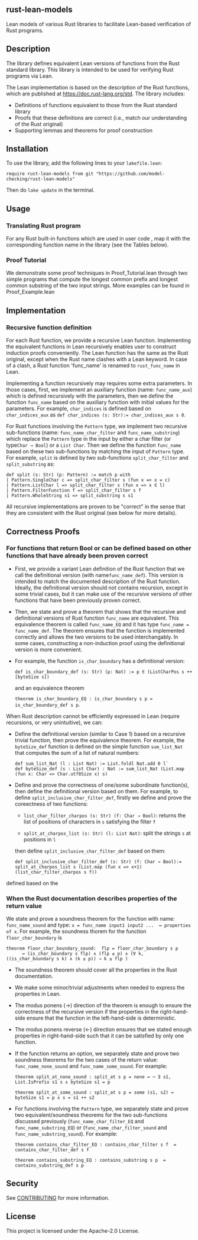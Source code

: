 <!---
-- Copyright Kani Contributors
-- SPDX-License-Identifier: Apache-2.0 OR MIT
---> 

## rust-lean-models

Lean models of various Rust libraries to facilitate Lean-based verification of Rust programs.


## Description
The library defines equivalent Lean versions of functions from the Rust standard library.
This library is intended to be used for verifying Rust programs via Lean.

The Lean implementation is based on the description of the Rust functions, which are published at https://doc.rust-lang.org/std.
The library includes:
- Definitions of functions equivalent to those from the Rust standard library
- Proofs that these definitions are correct (i.e., match our understanding of the Rust original)
- Supporting lemmas and theorems for proof construction

## Installation

To use the library, add the following lines to your `lakefile.lean`:

` require rust-lean-models from git "https://github.com/model-checking/rust-lean-models" `

Then do `lake update` in the terminal.

## Usage
### Translating Rust program 

For any Rust built-in functions which are used in user code , map it with 
the corresponding function name in the library (see the Tables below).

### Proof Tutorial
We demonstrate some proof techniques in Proof_Tutorial.lean through two simple programs that compute
the longest common prefix and longest common substring of the two input strings. 
More examples can be found in Proof_Example.lean

## Implementation


### Recursive function definition
For each Rust function, we provide a recursive Lean function. Implementing 
the equivalent functions in Lean recursively enables user to construct 
induction proofs conveniently. The Lean function has the same as the Rust original, 
except when the Rust name  clashes with a Lean keyword. In case of a clash, a Rust function 'func_name' 
is renamed to `rust_func_name` in Lean.

Implementing a function recursively may requires some extra parameters.
In those cases, first, we implement an auxiliary function (name: `func_name_aux`) which is defined 
recursively with the parameters, then we define the function `func_name` based on the auxiliary function 
with initial values for the parameters. 
For example, `char_indices` is defined based on `char_indices_aux` as 
`def char_indices (s: Str):= char_indices_aux s 0`.

For Rust functions involving the `Pattern` type, we implement two recursive sub-functions 
(name: `func_name_char_filter` and  `func_name_substring`) which replace the `Pattern` type 
in the input by either a char filter (or type`Char → Bool`) or a `List Char`. Then we define 
the function `func_name` based on these two sub-functions by matching the input of `Pattern` type.
For example, `split` is defined by two sub-functions `split_char_filter` and `split_substring` as: 

```
def split (s: Str) (p: Pattern) := match p with
| Pattern.SingleChar c => split_char_filter s (fun x => x = c)
| Pattern.ListChar l => split_char_filter s (fun x => x ∈ l)
| Pattern.FilterFunction f => split_char_filter s f
| Pattern.WholeString s1 => split_substring s s1
```
All recursive implementations are proven to be "correct" in the sense that they are consistent with
the Rust original (see below for more details).

## Correctness Proofs

### For functions that return Bool or can be defined based on other functions that have already been proven correct
   
- First, we provide a variant Lean definition of the Rust function that we call the definitional 
version (with name`func_name_def`).  This version is intended to match the documented description 
of the Rust function. Ideally, the definitional version should not contains recursion, except in some trivial cases, 
but it can make use of the recursive versions of other functions that have been previously proven correct.

- Then, we state and prove a theorem that shows that the recursive and definitional versions of Rust 
function `func_name` are equivalent. This equivalence theorem is called `func_name_EQ` and 
it has type `func_name = func_name_def`.
The theorem ensures that the function is implemented correctly 
and allows the two versions to be used interchangably. 
In some cases, constructing a non-induction proof using the definitional version is more convenient.

- For example, the function `is_char_boundary` has a definitional version: 

    `def is_char_boundary_def (s: Str) (p: Nat) := p ∈ (ListCharPos s ++ [byteSize s])`

    and an equivalence theorem 

    `theorem is_char_boundary_EQ : is_char_boundary s p =  is_char_boundary_def s p`.

When Rust description cannot be efficiently expressed in Lean (require recursions, or very unintuitive),
we can:
- Define the definitional version (similar to Case 1) based on a recursive trivial function, then prove the equivalence theorem.
For example, the `byteSize_def` function is defined on the simple function `sum_list_Nat`
that computes the sum of a list of natural numbers:
    
    ```
    def sum_list_Nat (l : List Nat) := List.foldl Nat.add 0 l`
    def byteSize_def (s : List Char) : Nat := sum_list_Nat (List.map (fun x: Char => Char.utf8Size x) s)
    ```

- Define and prove the correctness of one/some subordinate function(s), 
then define the definitional version based on them. 
    For example, to define `split_inclusive_char_filter_def`, firstly we define and prove the coreectness of two functions:
    - `list_char_filter_charpos (s: Str) (f: Char → Bool)`: returns the list of positions of characters in `s` satisfying the filter `f`

    - `split_at_charpos_list (s: Str) (l: List Nat)`: split the strings `s` at positions in `l`

    then define `split_inclusive_char_filter_def` based on them:

    ```
    def split_inclusive_char_filter_def (s: Str) (f: Char → Bool):= split_at_charpos_list s (List.map (fun x => x+1) (list_char_filter_charpos s f))
    ```
defined based on the
### When the Rust documentation describes properties of the return value 
We state and prove a soundness theorem for the function with
name: `func_name_sound` and type: `x = func_name input1 input2 ...  ↔ properties of x`.
For example, the soundness thorem for the function `floor_char_boundary` is 

```
theorem floor_char_boundary_sound:  flp = floor_char_boundary s p
      ↔ (is_char_boundary s flp) ∧ (flp ≤ p) ∧ (∀ k, ((is_char_boundary s k) ∧ (k ≤ p)) → k ≤ flp )
```

- The soundness theorem should cover all the properties in the Rust documentation.
- We make some minor/trivial adjustments when needed to express the properties in Lean.
- The modus ponens (→) direction of the theorem is enough to ensure the correctness of the recursive version
if the properties in the right-hand-side ensure that the function in the left-hand-side is deterministic.
- The modus ponens reverse (←) direction ensures that we stated enough properties in right-hand-side such that 
it can be satisfied by only one function. 
- If the function returns an option, we separately state and prove two soundness theorems for the two cases 
of the return value: `func_name_none_sound` and `func_name_some_sound`. For example:

    `theorem split_at_none_sound : split_at s p = none ↔ ¬ ∃ s1, List.IsPrefix s1 s ∧ byteSize s1 = p`

    `theorem split_at_some_sound : split_at s p = some (s1, s2) ↔ byteSize s1 = p ∧ s = s1 ++ s2`

- For functions involving the `Pattern` type,  we separately state and prove two equivalent/soundness 
theorems for the two sub-functions discussed previously (`func_name_char_filter_EQ` and `func_name_substring_EQ`) 
or (`func_name_char_filter_sound` and `func_name_substring_sound`). For example:
    
    `theorem contains_char_filter_EQ : contains_char_filter s f  = contains_char_filter_def s f `

    `theorem contains_substring_EQ : contains_substring s p  = contains_substring_def s p`

## Security

See [CONTRIBUTING](CONTRIBUTING.md#security-issue-notifications) for more information.

## License

This project is licensed under the Apache-2.0 License.
